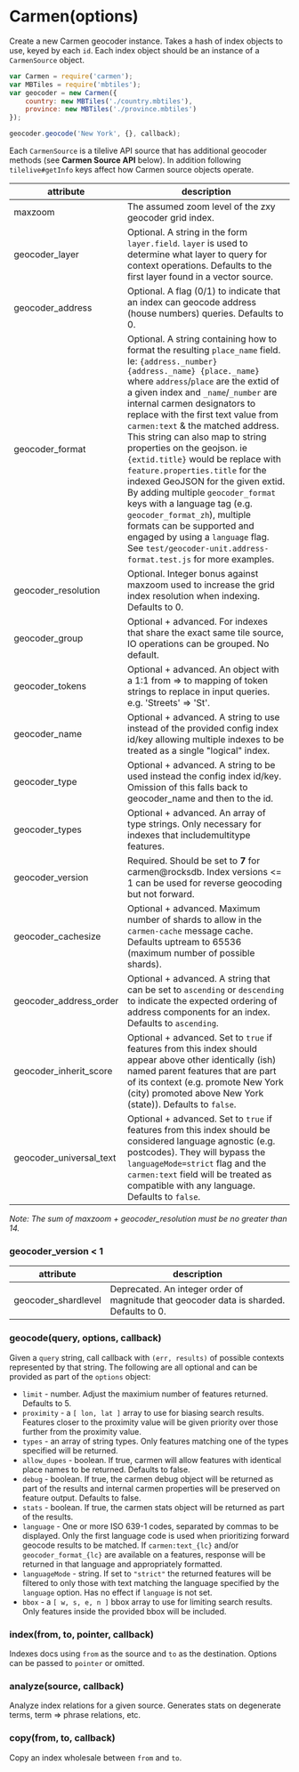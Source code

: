 # Carmen(options)

Create a new Carmen geocoder instance. Takes a hash of index objects to use,
keyed by each `id`. Each index object should be an instance of a `CarmenSource`
object.

```js
var Carmen = require('carmen');
var MBTiles = require('mbtiles');
var geocoder = new Carmen({
    country: new MBTiles('./country.mbtiles'),
    province: new MBTiles('./province.mbtiles')
});

geocoder.geocode('New York', {}, callback);
```

Each `CarmenSource` is a tilelive API source that has additional geocoder
methods (see **Carmen Source API** below). In addition following
`tilelive#getInfo` keys affect how Carmen source objects operate.

| attribute               | description
|-------------------------|----------------------------------------------------------------------------------------
| maxzoom                 | The assumed zoom level of the zxy geocoder grid index.
| geocoder_layer          | Optional. A string in the form `layer.field`. `layer` is used to determine what layer to query for context operations. Defaults to the first layer found in a vector source.
| geocoder_address        | Optional. A flag (0/1) to indicate that an index can geocode address (house numbers) queries. Defaults to 0.
| geocoder_format         | Optional. A string containing how to format the resulting `place_name` field. Ie: `{address._number} {address._name} {place._name}` where `address`/`place` are the extid of a given index and `_name`/`_number` are internal carmen designators to replace with the first text value from `carmen:text` & the matched address. This string can also map to string properties on the geojson. ie `{extid.title}` would be replace with `feature.properties.title` for the indexed GeoJSON for the given extid. By adding multiple `geocoder_format` keys with a language tag (e.g. `geocoder_format_zh`), multiple formats can be supported and engaged by using a `language` flag. See `test/geocoder-unit.address-format.test.js` for more examples.
| geocoder_resolution     | Optional. Integer bonus against maxzoom used to increase the grid index resolution when indexing. Defaults to 0.
| geocoder_group          | Optional + advanced. For indexes that share the exact same tile source, IO operations can be grouped. No default.
| geocoder_tokens         | Optional + advanced. An object with a 1:1 from => to mapping of token strings to replace in input queries. e.g. 'Streets' => 'St'.
| geocoder_name           | Optional + advanced. A string to use instead of the provided config index id/key allowing multiple indexes to be treated as a single "logical" index.
| geocoder_type           | Optional + advanced. A string to be used instead the config index id/key. Omission of this falls back to geocoder_name and then to the id.
| geocoder_types          | Optional + advanced. An array of type strings. Only necessary for indexes that includemultitype features.
| geocoder_version        | Required. Should be set to **7** for carmen@rocksdb. Index versions <= 1 can be used for reverse geocoding but not forward.
| geocoder_cachesize      | Optional + advanced. Maximum number of shards to allow in the `carmen-cache` message cache. Defaults uptream to 65536 (maximum number of possible shards).
| geocoder_address_order  | Optional + advanced. A string that can be set to `ascending` or `descending` to indicate the expected ordering of address components for an index. Defaults to `ascending`.
| geocoder_inherit_score  | Optional + advanced. Set to `true` if features from this index should appear above other identically (ish) named parent features that are part of its context (e.g. promote New York (city) promoted above New York (state)). Defaults to `false`.
| geocoder_universal_text | Optional + advanced. Set to `true` if features from this index should be considered language agnostic (e.g. postcodes). They will bypass the `languageMode=strict` flag and the `carmen:text` field will be treated as compatible with any language. Defaults to `false`.

*Note: The sum of maxzoom + geocoder_resolution must be no greater than 14.*

### geocoder_version < 1

attribute               | description
------------------------|------------
geocoder_shardlevel     | Deprecated. An integer order of magnitude that geocoder data is sharded. Defaults to 0.

### geocode(query, options, callback)

Given a `query` string, call callback with `(err, results)` of possible contexts
represented by that string. The following are all optional and can be provided
as part of the `options` object:

- `limit` - number. Adjust the maximium number of features returned. Defaults to 5.
- `proximity` - a `[ lon, lat ]` array to use for biasing search results.
  Features closer to the proximity value will be given priority over those
  further from the proximity value.
- `types` - an array of string types. Only features matching one of the types
  specified will be returned.
- `allow_dupes` - boolean. If true, carmen will allow features with identical
  place names to be returned. Defaults to false.
- `debug` - boolean. If true, the carmen debug object will be returned as part
  of the results and internal carmen properties will be preserved on feature
  output. Defaults to false.
- `stats` - boolean. If true, the carmen stats object will be returned as part
  of the results.
- `language` - One or more ISO 639-1 codes, separated by commas to be displayed.
  Only the first language code is used when prioritizing forward geocode results
  to be matched. If `carmen:text_{lc}` and/or `geocoder_format_{lc}` are
  available on a features, response will be returned in that language and
  appropriately formatted.
- `languageMode` - string. If set to `"strict"` the returned features will be
  filtered to only those with text matching the language specified by the
  `language` option. Has no effect if `language` is not set.
- `bbox` - a `[ w, s, e, n ]` bbox array to use for limiting search results.
  Only features inside the provided bbox will be included.

### index(from, to, pointer, callback)

Indexes docs using `from` as the source and `to` as the destination. Options can
be passed to `pointer` or omitted.

### analyze(source, callback)

Analyze index relations for a given source. Generates stats on degenerate terms,
term => phrase relations, etc.

### copy(from, to, callback)

Copy an index wholesale between `from` and `to`.
